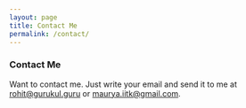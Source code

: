 ```yaml
---
layout: page
title: Contact Me
permalink: /contact/
---
```


### Contact Me
Want to contact me. Just write your email and send it to me at rohit@gurukul.guru or maurya.iitk@gmail.com. 